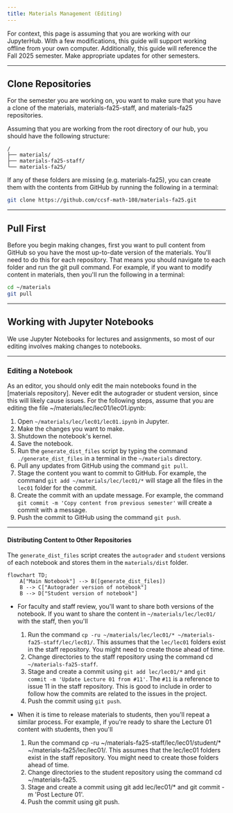 ```yaml
---
title: Materials Management (Editing)
---
```


For context, this page is assuming that you are working with our JupyterHub. With a few modifications, this guide will support working offline from your own computer. Additionally, this guide will reference the Fall 2025 semester. Make appropriate updates for other semesters.

---

## Clone Repositories

For the semester you are working on, you want to make sure that you have a clone of the materials, materials-fa25-staff, and materials-fa25 repositories. 

Assuming that you are working from the root directory of our hub, you should have the following structure:

```text
/
├── materials/
├── materials-fa25-staff/
└── materials-fa25/
```

If any of these folders are missing (e.g. materials-fa25), you can create them with the contents from GitHub by running the following in a terminal:

```bash
git clone https://github.com/ccsf-math-108/materials-fa25.git
```

--- 

## Pull First

Before you begin making changes, first you want to pull content from GitHub so you have the most up-to-date version of the materials. You'll need to do this for each repository. That means you should navigate to each folder and run the git pull command. For example, if you want to modify content in materials, then you'll run the following in a terminal:

```bash
cd ~/materials
git pull
```

---

## Working with Jupyter Notebooks

We use Jupyter Notebooks for lectures and assignments, so most of our editing involves making changes to notebooks.

---

### Editing a Notebook
As an editor, you should only edit the main notebooks found in the [materials repository]. Never edit the autograder or student version, since this will likely cause issues. For the following steps, assume that you are editing the file ~/materials/lec/lec01/lec01.ipynb:

1. Open `~/materials/lec/lec01/lec01.ipynb` in Jupyter.
1. Make the changes you want to make.
1. Shutdown the notebook's kernel.
1. Save the notebook.
1. Run the `generate_dist_files` script by typing the command `./generate_dist_files` in a terminal in the `~/materials` directory.
1. Pull any updates from GitHub using the command `git pull`.
1. Stage the content you want to commit to GitHub. For example, the command `git add ~/materials/lec/lec01/*` will stage all the files in the `lec01` folder for the commit.
1. Create the commit with an update message. For example, the command `git commit -m 'Copy content from previous semester'` will create a commit with a message.
1. Push the commit to GitHub using the command `git push`.

---

#### Distributing Content to Other Repositories
The `generate_dist_files` script creates the `autograder` and `student` versions of each notebook and stores them in the `materials/dist` folder.

```mermaid
flowchart TD;
    A["Main Notebook"] --> B([generate_dist_files])
    B --> C["Autograder version of notebook"]
    B --> D["Student version of notebook"]
```

- For faculty and staff review, you'll want to share both versions of the notebook. If you want to share the content in `~/materials/lec/lec01/` with the staff, then you'll 
    1. Run the command `cp -ru ~/materials/lec/lec01/* ~/materials-fa25-staff/lec/lec01/`. This assumes that the `lec/lec01` folders exist in the staff repository. You might need to create those ahead of time.
    1. Change directories to the staff repository using the command cd `~/materials-fa25-staff`.
    1. Stage and create a commit using `git add lec/lec01/*` and `git commit -m 'Update Lecture 01 from #11'`. The `#11` is a reference to issue 11 in the staff repository. This is good to include in order to follow how the commits are related to the issues in the project.
    1. Push the commit using `git push`.

- When it is time to release materials to students, then you'll repeat a similar process. For example, if you're ready to share the Lecture 01 content with students, then you'll
    1. Run the command cp -ru ~/materials-fa25-staff/lec/lec01/student/* ~/materials-fa25/lec/lec01/. This assumes that the lec/lec01 folders exist in the staff repository. You might need to create those folders ahead of time.
    1. Change directories to the student repository using the command cd ~/materials-fa25.
    1. Stage and create a commit using git add lec/lec01/* and git commit -m 'Post Lecture 01'.
    1. Push the commit using git push.